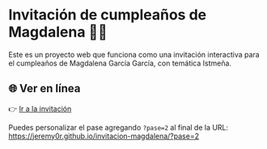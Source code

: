 # Invitación de cumpleaños de Magdalena 🎉🌸

Este es un proyecto web que funciona como una invitación interactiva para el cumpleaños de Magdalena García García, con temática Istmeña.

## 🌐 Ver en línea

👉 [Ir a la invitación](https://jeremy0r.github.io/invitacion-magdalena/)

Puedes personalizar el pase agregando `?pase=2` al final de la URL:
https://jeremy0r.github.io/invitacion-magdalena/?pase=2
